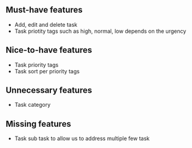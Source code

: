 ## Must-have features

- Add, edit and delete task
- Task priotity tags such as high, normal, low depends on the urgency

## Nice-to-have features

- Task priority tags
- Task sort per priority tags

## Unnecessary features

- Task category

## Missing features

- Task sub task to allow us to address multiple few task
